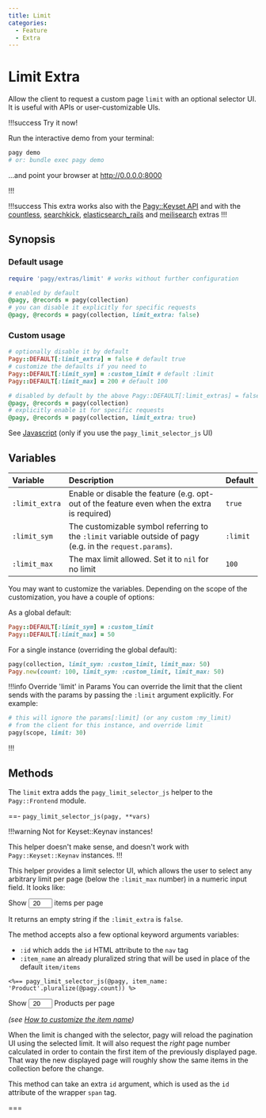 ```yaml
---
title: Limit
categories:
  - Feature
  - Extra
---
```


# Limit Extra

Allow the client to request a custom page `limit` with an optional selector UI. It is useful with APIs or user-customizable UIs.

!!!success Try it now!

Run the interactive demo from your terminal:

```sh
pagy demo
# or: bundle exec pagy demo
```

...and point your browser at http://0.0.0.0:8000

!!!

!!!success This extra works also with the [Pagy::Keyset API](/docs/api/keyset.md) and with
the [countless](countless.md), [searchkick](searchkick.md), [elasticsearch_rails](elasticsearch_rails.md)
and [meilisearch](meilisearch.md) extras
!!!

## Synopsis

### Default usage

```ruby pagy.rb (initializer)
require 'pagy/extras/limit' # works without further configuration
```

```ruby Controller
# enabled by default
@pagy, @records = pagy(collection)
# you can disable it explicitly for specific requests
@pagy, @records = pagy(collection, limit_extra: false)
```

### Custom usage

```ruby pagy.rb (initializer)
# optionally disable it by default
Pagy::DEFAULT[:limit_extra] = false # default true
# customize the defaults if you need to
Pagy::DEFAULT[:limit_sym] = :custom_limit # default :limit
Pagy::DEFAULT[:limit_max] = 200 # default 100
```

```ruby Controller
# disabled by default by the above Pagy::DEFAULT[:limit_extras] = false
@pagy, @records = pagy(collection)
# explicitly enable it for specific requests
@pagy, @records = pagy(collection, limit_extra: true)
```

See [Javascript](/docs/api/javascript.md) (only if you use the `pagy_limit_selector_js` UI)

## Variables

| Variable       | Description                                                                                                | Default  |
|:---------------|:-----------------------------------------------------------------------------------------------------------|:---------|
| `:limit_extra` | Enable or disable the feature (e.g. opt-out of the feature even when the extra is required)                | `true`   |
| `:limit_sym`   | The customizable symbol referring to the `:limit` variable outside of pagy (e.g. in the `request.params`). | `:limit` |
| `:limit_max`   | The max limit allowed. Set it to `nil` for no limit                                                        | `100`    |

You may want to customize the variables. Depending on the scope of the customization, you have a couple of options:

As a global default:

```ruby pagy.rb (initializer)
Pagy::DEFAULT[:limit_sym] = :custom_limit
Pagy::DEFAULT[:limit_max] = 50
```

For a single instance (overriding the global default):

```ruby Controller
pagy(collection, limit_sym: :custom_limit, limit_max: 50)
Pagy.new(count: 100, limit_sym: :custom_limit, limit_max: 50)
```

!!!info Override 'limit' in Params You can override the limit that the client sends with the params by passing the `:limit`
argument explicitly. For example:

```ruby
# this will ignore the params[:limit] (or any custom :my_limit)
# from the client for this instance, and override limit
pagy(scope, limit: 30)
```

!!!

## Methods

The `limit` extra adds the `pagy_limit_selector_js` helper to the `Pagy::Frontend` module.

==- `pagy_limit_selector_js(pagy, **vars)`

!!!warning Not for Keyset::Keynav instances!

This helper doesn't make sense, and doesn't work with `Pagy::Keyset::Keynav` instances.
!!!

This helper provides a limit selector UI, which allows the user to select any arbitrary limit per page (below the `:limit_max`
number) in a numeric input field. It looks like:

<span>Show <input type="number" min="1" max="100" value="20" style="padding: 0; text-align: center; width: 3rem;"> items per
page</span>

It returns an empty string if the `:limit_extra` is `false`.

The method accepts also a few optional keyword arguments variables:

- `:id` which adds the `id` HTML attribute to the `nav` tag
- `:item_name` an already pluralized string that will be used in place of the default `item/items`

```erb some_view.html.erb
<%== pagy_limit_selector_js(@pagy, item_name: 'Product'.pluralize(@pagy.count)) %>
```

<span>Show <input type="number" min="1" max="100" value="20" style="padding: 0; text-align: center; width: 3rem;"> Products per
page</span>

_(see [How to customize the item name](/docs/how-to.md#customize-the-item-name))_

When the limit is changed with the selector, pagy will reload the pagination UI using the selected limit. It will also request the
_right_ page number calculated in order to contain the first item of the previously displayed page. That way the new displayed
page will roughly show the same items in the collection before the change.

This method can take an extra `id` argument, which is used as the `id` attribute of the wrapper `span` tag.

===

